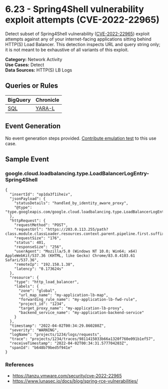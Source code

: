 # 6.23 - Spring4Shell vulnerability exploit attempts (CVE-2022-22965)
Detect subset of Spring4Shell vulnerability ([CVE-2022-22965](https://tanzu.vmware.com/security/cve-2022-22965)) exploit attempts against any of your internet-facing applications
sitting behind HTTP(S) Load Balancer. This detection inspects URL and query string only; it is not meant to be exhaustive of all variants of this exploit.


**Category:** Network Activity
</br>
**Use Cases:** Detect
</br>
**Data Sources:** HTTP(S) LB Logs
</br>

## Queries or Rules
BigQuery | Chronicle |
--- | --- |
[SQL](../../sql/6_23_spring4shell_exploit_attempts.sql) | [YARA-L](../../yaral/6_23_spring4shell_exploit_attempts.yaral)

## Event Generation
No event generation steps provided. [Contribute emulation test](../../CONTRIBUTING.md) to this use case.

## Sample Event


### google.cloud.loadbalancing.type.LoadBalancerLogEntry-Spring4Shell
```
{
  "insertId": "op1da3f1iheiv",
  "jsonPayload": {
    "statusDetails": "handled_by_identity_aware_proxy",
    "@type": "type.googleapis.com/google.cloud.loadbalancing.type.LoadBalancerLogEntry"
  },
  "httpRequest": {
    "requestMethod": "POST",
    "requestUrl": "https://203.0.113.255/path?class.module.classLoader.resources.context.parent.pipeline.first.suffix=.jsp",
    "requestSize": "176",
    "status": 401,
    "responseSize": "256",
    "userAgent": "Mozilla/5.0 (Windows NT 10.0; Win64; x64) AppleWebKit/537.36 (KHTML, like Gecko) Chrome/83.0.4103.61 Safari/537.36",
    "remoteIp": "192.158.1.38",
    "latency": "0.173624s"
  },
  "resource": {
    "type": "http_load_balancer",
    "labels": {
      "zone": "global",
      "url_map_name": "my-application-lb-map",
      "forwarding_rule_name": "my-application-lb-fwd-rule",
      "project_id": "1234",
      "target_proxy_name": "my-application-lb-proxy",
      "backend_service_name": "my-application-backend-service"
    }
  },
  "timestamp": "2022-04-02T00:34:29.860280Z",
  "severity": "WARNING",
  "logName": "projects/1234/logs/requests",
  "trace": "projects/1234/traces/9811415033b66a1320f760e091b1ef57",
  "receiveTimestamp": "2022-04-02T00:34:31.577704203Z",
  "spanId": "b648b79bed5f941e"
}
```



### References
- https://tanzu.vmware.com/security/cve-2022-22965
- https://www.lunasec.io/docs/blog/spring-rce-vulnerabilities/
    
